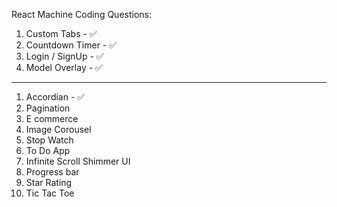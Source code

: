 React Machine Coding Questions:

1. Custom Tabs - ✅
2. Countdown Timer - ✅
3. Login / SignUp - ✅
4. Model Overlay - ✅

---

1. Accordian - ✅
2. Pagination
3. E commerce
4. Image Corousel
5. Stop Watch
6. To Do App
7. Infinite Scroll Shimmer UI
8. Progress bar
9. Star Rating
10. Tic Tac Toe
